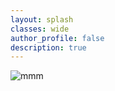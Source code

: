 ```yaml
---
layout: splash
classes: wide
author_profile: false
description: true
---
```

![mmm](/assets/images/main-page-header.jpg)